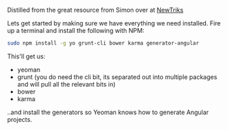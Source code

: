 Distilled from the great resource from Simon over at [NewTriks](http://newtriks.com/2013/06/11/automating-angularjs-with-yeoman-grunt-and-bower/)

Lets get started by making sure we have everything we need installed. Fire up a terminal and install the following with NPM:

```bash
sudo npm install -g yo grunt-cli bower karma generator-angular
```

This'll get us:

* yeoman
* grunt (you do need the cli bit, its separated out into multiple packages and will pull all the relevant bits in)
* bower
* karma

..and install the generators so Yeoman knows how to generate Angular projects.